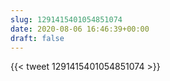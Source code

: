```yaml
---
slug: 1291415401054851074
date: 2020-08-06 16:46:39+00:00
draft: false
---
```


{{< tweet 1291415401054851074 >}}
